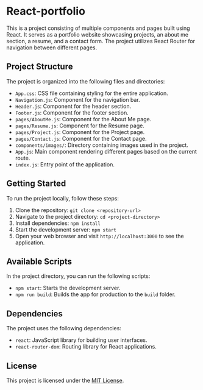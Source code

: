 # React-portfolio

This is a project consisting of multiple components and pages built using React. It serves as a portfolio website showcasing projects, an about me section, a resume, and a contact form. The project utilizes React Router for navigation between different pages.

## Project Structure

The project is organized into the following files and directories:

- `App.css`: CSS file containing styling for the entire application.
- `Navigation.js`: Component for the navigation bar.
- `Header.js`: Component for the header section.
- `Footer.js`: Component for the footer section.
- `pages/AboutMe.js`: Component for the About Me page.
- `pages/Resume.js`: Component for the Resume page.
- `pages/Project.js`: Component for the Project page.
- `pages/Contact.js`: Component for the Contact page.
- `components/images/`: Directory containing images used in the project.
- `App.js`: Main component rendering different pages based on the current route.
- `index.js`: Entry point of the application.

## Getting Started

To run the project locally, follow these steps:

1. Clone the repository: `git clone <repository-url>`
2. Navigate to the project directory: `cd <project-directory>`
3. Install dependencies: `npm install`
4. Start the development server: `npm start`
5. Open your web browser and visit `http://localhost:3000` to see the application.

## Available Scripts

In the project directory, you can run the following scripts:

- `npm start`: Starts the development server.
- `npm run build`: Builds the app for production to the `build` folder.

## Dependencies

The project uses the following dependencies:

- `react`: JavaScript library for building user interfaces.
- `react-router-dom`: Routing library for React applications.

## License

This project is licensed under the [MIT License](https://opensource.org/licenses/MIT).